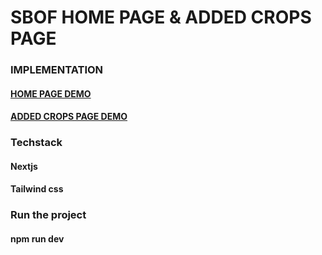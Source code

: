 # SBOF HOME PAGE & ADDED CROPS PAGE

### IMPLEMENTATION
#### [HOME PAGE DEMO](https://www.loom.com/share/ff5d7e01fe7f47f6b6589fb0e34ad852?sid=8ca38a1b-c573-4729-924b-557201a04278)
#### [ADDED CROPS PAGE DEMO]()

### Techstack
#### Nextjs
#### Tailwind css

### Run the project
#### npm run dev

